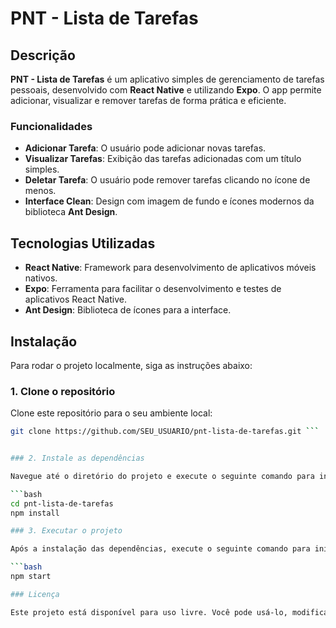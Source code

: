 # PNT - Lista de Tarefas

## Descrição

**PNT - Lista de Tarefas** é um aplicativo simples de gerenciamento de tarefas pessoais, desenvolvido com **React Native** e utilizando **Expo**. O app permite adicionar, visualizar e remover tarefas de forma prática e eficiente.

### Funcionalidades

- **Adicionar Tarefa**: O usuário pode adicionar novas tarefas.
- **Visualizar Tarefas**: Exibição das tarefas adicionadas com um título simples.
- **Deletar Tarefa**: O usuário pode remover tarefas clicando no ícone de menos.
- **Interface Clean**: Design com imagem de fundo e ícones modernos da biblioteca **Ant Design**.

## Tecnologias Utilizadas

- **React Native**: Framework para desenvolvimento de aplicativos móveis nativos.
- **Expo**: Ferramenta para facilitar o desenvolvimento e testes de aplicativos React Native.
- **Ant Design**: Biblioteca de ícones para a interface.

## Instalação

Para rodar o projeto localmente, siga as instruções abaixo:

### 1. Clone o repositório

Clone este repositório para o seu ambiente local:

```bash
git clone https://github.com/SEU_USUARIO/pnt-lista-de-tarefas.git ```


### 2. Instale as dependências

Navegue até o diretório do projeto e execute o seguinte comando para instalar as dependências:

```bash
cd pnt-lista-de-tarefas
npm install

### 3. Executar o projeto

Após a instalação das dependências, execute o seguinte comando para iniciar o servidor de desenvolvimento:

```bash
npm start

### Licença

Este projeto está disponível para uso livre. Você pode usá-lo, modificá-lo e distribuí-lo conforme necessário.


